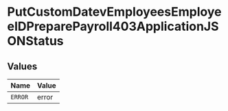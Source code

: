 # PutCustomDatevEmployeesEmployeeIDPreparePayroll403ApplicationJSONStatus


## Values

| Name    | Value   |
| ------- | ------- |
| `ERROR` | error   |
